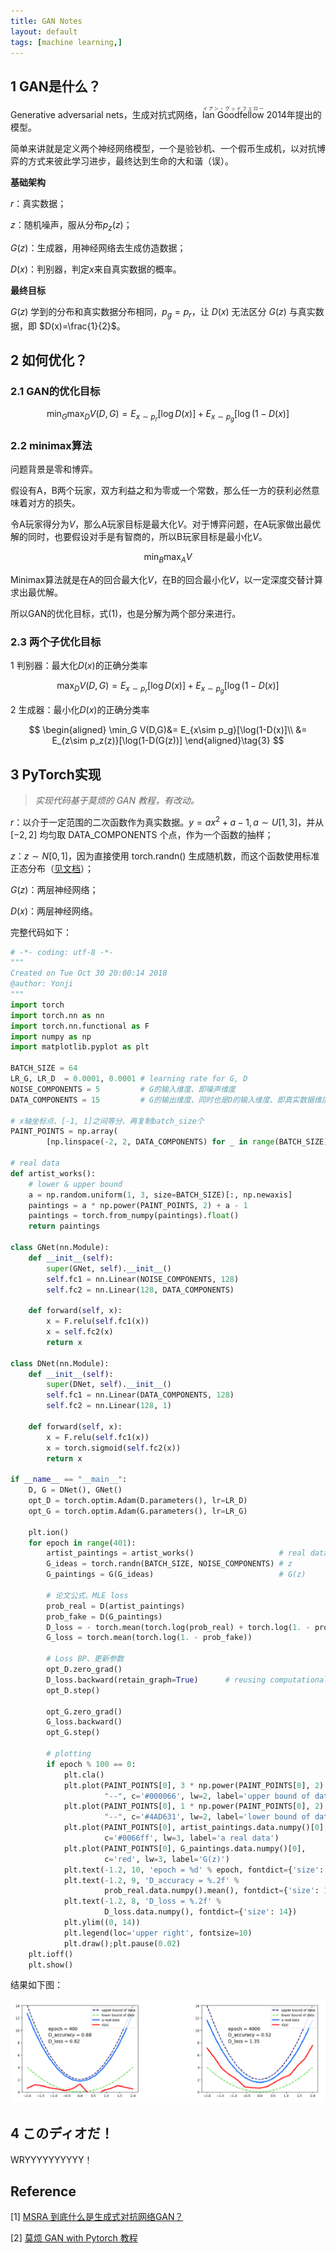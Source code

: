 ```yaml
---
title: GAN Notes
layout: default
tags: [machine learning,]
---
```



## 1 GAN是什么？

Generative adversarial nets，生成对抗式网络，<ruby>Ian Goodfellow<rt>イアン・グッドフェロー</rt></ruby> 2014年提出的模型。

简单来讲就是定义两个神经网络模型，一个是验钞机、一个假币生成机，以对抗博弈的方式来彼此学习进步，最终达到生命的大和谐（误）。



**基础架构**

$r$：真实数据；

$z$：随机噪声，服从分布$p_z(z)$；

$G(z)$：生成器，用神经网络去生成仿造数据；

$D(x)$：判别器，判定$x$来自真实数据的概率。

**最终目标**

$G(z)$ 学到的分布和真实数据分布相同，$p_g=p_r$，让 $D(x)$ 无法区分 $G(z)$ 与真实数据，即 $D(x)=\frac{1}{2}$。



## 2 如何优化？

### 2.1 GAN的优化目标

$$
\min_G \max_DV(D,G)=E_{x\sim p_r}[\log D(x)]+E_{x\sim p_g}[\log(1-D(x)]\tag{1}
$$

### 2.2 minimax算法

问题背景是零和博弈。

假设有A，B两个玩家，双方利益之和为零或一个常数，那么任一方的获利必然意味着对方的损失。

令A玩家得分为$V$，那么A玩家目标是最大化$V$。对于博弈问题，在A玩家做出最优解的同时，也要假设对手是有智商的，所以B玩家目标是最小化$V$。

$$
\min_B \max_A V
$$

Minimax算法就是在A的回合最大化$V$，在B的回合最小化$V$，以一定深度交替计算求出最优解。

所以GAN的优化目标，式$(1)$，也是分解为两个部分来进行。

### 2.3 两个子优化目标

1 判别器：最大化$D(x)$的正确分类率

$$
\max_D V(D,G)=E_{x\sim p_r}[\log D(x)]+E_{x\sim p_g}[\log(1-D(x)]\tag{2}
$$

2 生成器：最小化$D(x)$的正确分类率

$$
\begin{aligned}
\min_G V(D,G)&= E_{x\sim p_g}[\log(1-D(x)]\\
&= E_{z\sim p_z(z)}[\log(1-D(G(z))]
\end{aligned}\tag{3}
$$

## 3 PyTorch实现

> *实现代码基于莫烦的 GAN 教程，有改动。*

$r​$：以介于一定范围的二次函数作为真实数据。$y=ax^2+a-1, a\sim U[1,3]​$，并从 $[-2,2]​$ 均匀取 DATA_COMPONENTS 个点，作为一个函数的抽样；

$z$：$z\sim N[0,1]$，因为直接使用 torch.randn() 生成随机数，而这个函数使用标准正态分布（[见文档](https://pytorch.org/docs/stable/torch.html#torch.randn)）；

$G(z)​$：两层神经网络；

$D(x)$：两层神经网络。



完整代码如下：

```python
# -*- coding: utf-8 -*-
"""
Created on Tue Oct 30 20:00:14 2018
@author: Yonji
"""
import torch
import torch.nn as nn
import torch.nn.functional as F
import numpy as np
import matplotlib.pyplot as plt

BATCH_SIZE = 64
LR_G, LR_D  = 0.0001, 0.0001 # learning rate for G, D
NOISE_COMPONENTS = 5         # G的输入维度、即噪声维度
DATA_COMPONENTS = 15         # G的输出维度、同时也是D的输入维度、即真实数据维度

# x轴坐标点、[-1, 1]之间等分、再复制batch_size个
PAINT_POINTS = np.array(
        [np.linspace(-2, 2, DATA_COMPONENTS) for _ in range(BATCH_SIZE)])

# real data
def artist_works():
    # lower & upper bound
    a = np.random.uniform(1, 3, size=BATCH_SIZE)[:, np.newaxis]
    paintings = a * np.power(PAINT_POINTS, 2) + a - 1
    paintings = torch.from_numpy(paintings).float()
    return paintings

class GNet(nn.Module):
    def __init__(self):
        super(GNet, self).__init__()
        self.fc1 = nn.Linear(NOISE_COMPONENTS, 128)
        self.fc2 = nn.Linear(128, DATA_COMPONENTS)

    def forward(self, x):
        x = F.relu(self.fc1(x))
        x = self.fc2(x)
        return x

class DNet(nn.Module):
    def __init__(self):
        super(DNet, self).__init__()
        self.fc1 = nn.Linear(DATA_COMPONENTS, 128)
        self.fc2 = nn.Linear(128, 1)

    def forward(self, x):
        x = F.relu(self.fc1(x))
        x = torch.sigmoid(self.fc2(x))
        return x

if __name__ == "__main__":
    D, G = DNet(), GNet()
    opt_D = torch.optim.Adam(D.parameters(), lr=LR_D)
    opt_G = torch.optim.Adam(G.parameters(), lr=LR_G)
    
    plt.ion()
    for epoch in range(401):
        artist_paintings = artist_works()                   # real data
        G_ideas = torch.randn(BATCH_SIZE, NOISE_COMPONENTS) # z
        G_paintings = G(G_ideas)                            # G(z)
    
        # 论文公式、MLE loss
        prob_real = D(artist_paintings)
        prob_fake = D(G_paintings)
        D_loss = - torch.mean(torch.log(prob_real) + torch.log(1. - prob_fake))
        G_loss = torch.mean(torch.log(1. - prob_fake))
        
        # Loss BP、更新参数 
        opt_D.zero_grad()
        D_loss.backward(retain_graph=True)      # reusing computational graph
        opt_D.step()
    
        opt_G.zero_grad()
        G_loss.backward()
        opt_G.step()
        
        # plotting
        if epoch % 100 == 0:
            plt.cla()
            plt.plot(PAINT_POINTS[0], 3 * np.power(PAINT_POINTS[0], 2) + 2,
                     "--", c='#000066', lw=2, label='upper bound of data')
            plt.plot(PAINT_POINTS[0], 1 * np.power(PAINT_POINTS[0], 2) + 0,
                     "--", c='#4AD631', lw=2, label='lower bound of data')
            plt.plot(PAINT_POINTS[0], artist_paintings.data.numpy()[0],
                     c='#0066ff', lw=3, label='a real data')
            plt.plot(PAINT_POINTS[0], G_paintings.data.numpy()[0],
                     c='red', lw=3, label='G(z)')
            plt.text(-1.2, 10, 'epoch = %d' % epoch, fontdict={'size': 14})
            plt.text(-1.2, 9, 'D_accuracy = %.2f' % 
                     prob_real.data.numpy().mean(), fontdict={'size': 14})
            plt.text(-1.2, 8, 'D_loss = %.2f' % 
                     D_loss.data.numpy(), fontdict={'size': 14})
            plt.ylim((0, 14))
            plt.legend(loc='upper right', fontsize=10)
            plt.draw();plt.pause(0.02)
    plt.ioff()
    plt.show()
```

结果如下图：

![](/img/gan_morvan.png)

## 4 このディオだ！

WRYYYYYYYYYY！



## Reference

\[1] [MSRA 到底什么是生成式对抗网络GAN？](https://www.msra.cn/zh-cn/news/features/gan-20170511)

\[2] [莫烦 GAN with Pytorch 教程](https://morvanzhou.github.io/tutorials/machine-learning/torch/4-06-GAN/)